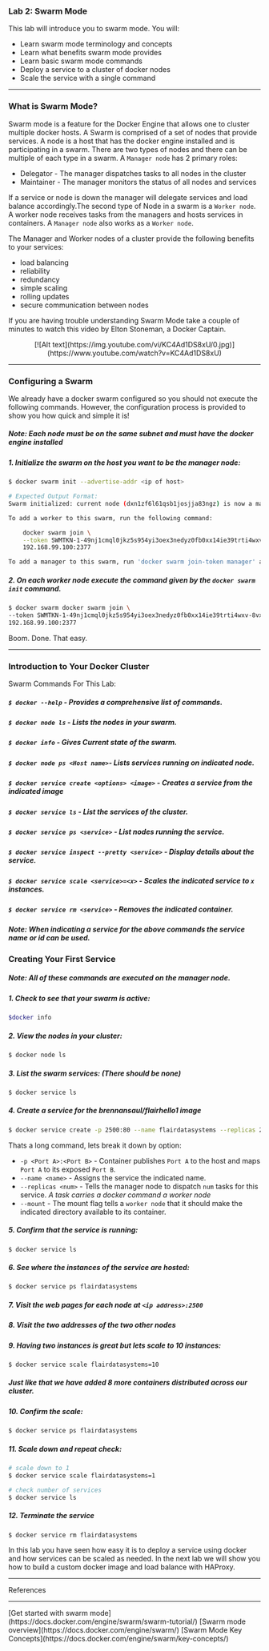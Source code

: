 ### Lab 2: Swarm Mode

This lab will introduce you to swarm mode. You will:
- Learn swarm mode terminology and concepts
- Learn what benefits swarm mode provides
- Learn basic swarm mode commands
- Deploy a service to a cluster of docker nodes
- Scale the service with a single command

<hr>

### What is Swarm Mode?
Swarm mode is a feature for the Docker Engine that allows one to cluster
multiple docker hosts. A Swarm is comprised of a set of nodes that provide services. A node is a host
that has the docker engine installed and is participating in a swarm. There are two types
of nodes and there can be multiple of each type in a swarm. A `Manager node` has 2
primary roles:
- Delegator - The manager dispatches tasks to all nodes in the cluster
- Maintainer - The manager monitors the status of all nodes and services

If a service or node is down the manager will delegate services and load balance
accordingly.The second type of Node in a swarm is a `Worker node`. A worker node
receives tasks from the managers and hosts services in containers. A `Manager node`
also works as a `Worker node`.

The Manager and Worker nodes of a cluster provide the following benefits to your services:
- load balancing
- reliability
- redundancy
- simple scaling
- rolling updates
- secure communication between nodes

If you are having trouble understanding Swarm Mode take a couple of minutes
to watch this video by Elton Stoneman, a Docker Captain.
<center> [![Alt text](https://img.youtube.com/vi/KC4Ad1DS8xU/0.jpg)](https://www.youtube.com/watch?v=KC4Ad1DS8xU)</center>

<hr>

### Configuring a Swarm
We already have a docker swarm configured so you should not execute the following commands.
However, the configuration process is provided to show you how quick and simple it is!

##### *Note: Each node must be on the same subnet and must have the docker engine installed*

##### 1. Initialize the swarm on the host you want to be the manager node:

``` bash
$ docker swarm init --advertise-addr <ip of host>

# Expected Output Format:
Swarm initialized: current node (dxn1zf6l61qsb1josjja83ngz) is now a manager.

To add a worker to this swarm, run the following command:

    docker swarm join \
    --token SWMTKN-1-49nj1cmql0jkz5s954yi3oex3nedyz0fb0xx14ie39trti4wxv-8vxv8rssmk743ojnwacrr2e7c \
    192.168.99.100:2377

To add a manager to this swarm, run 'docker swarm join-token manager' and follow the instructions.
```

##### 2. On each worker node execute the command given by the `docker swarm init` command.

``` bash
$ docker swarm docker swarm join \
--token SWMTKN-1-49nj1cmql0jkz5s954yi3oex3nedyz0fb0xx14ie39trti4wxv-8vxv8rssmk743ojnwacrr2e7c \
192.168.99.100:2377
```

Boom. Done. That easy.

<hr>

### Introduction to Your Docker Cluster
Swarm Commands For This Lab:
##### `$ docker --help` - Provides a comprehensive list of commands.
##### `$ docker node ls` - Lists the nodes in your swarm.
##### `$ docker info` - Gives Current state of the swarm.
##### `$ docker node ps <Host name>`- Lists services running on indicated node.
##### `$ docker service create <options> <image>` - Creates a service from the indicated image
##### `$ docker service ls` - List the services of the cluster.
##### `$ docker service ps <service>` - List nodes running the service.
##### `$ docker service inspect --pretty <service>` - Display details about the service.
##### `$ docker service scale <service>=<x>` - Scales the indicated service to `x` instances.
##### `$ docker service rm <service>` - Removes the indicated container.
##### *Note: When indicating a service for the above commands the service name or id can be used.*

### Creating Your First Service
##### *Note: All of these commands are executed on the manager node.*

##### 1. Check to see that your swarm is active:
``` bash
$docker info
```

##### 2. View the nodes in your cluster:
``` bash
$ docker node ls
```

##### 3. List the swarm services: (There should be none)
``` bash
$ docker service ls
```

##### 4. Create a service for the brennansaul/flairhello1 image
``` bash
$ docker service create -p 2500:80 --name flairdatasystems --replicas 2 --mount type=bind,source=/etc/hostname,destination=/tmp/host-hostname,readonly=true brennansaul/flairhello1
```
Thats a long command, lets break it down by option:
- `-p <Port A>:<Port B>` - Container publishes `Port A` to the host and maps `Port A` to its exposed `Port B`.
- `--name <name>` - Assigns the service the indicated name.
- `--replicas <num>` - Tells the manager node to dispatch `num` tasks for this service. *A task carries a docker command a worker node*
- `--mount` - The mount flag tells a `worker node` that it should make the indicated directory available to its container.

##### 5. Confirm that the service is running:
``` bash
$ docker service ls
```

##### 6. See where the instances of the service are hosted:
``` bash
$ docker service ps flairdatasystems
```
##### 7. Visit the web pages for each node at `<ip address>:2500`

##### 8. Visit the two addresses of the two other nodes

##### 9. Having two instances is great but lets scale to 10 instances:
``` bash
$ docker service scale flairdatasystems=10
```
##### *Just like that we have added 8 more containers distributed across our cluster.*
##### 10. Confirm the scale:
``` bash
$ docker service ps flairdatasystems
```
##### 11. Scale down and repeat check:
``` bash
# scale down to 1
$ docker service scale flairdatasystems=1

# check number of services
$ docker service ls
```
##### 12. Terminate the service
``` bash
$ docker service rm flairdatasystems
```

In this lab you have seen how easy it is to deploy a service using docker and how
services can be scaled as needed. In the next lab we will show you how to build
a custom docker image and load balance with HAProxy.

<hr>
References
<hr>
[Get started with swarm mode](https://docs.docker.com/engine/swarm/swarm-tutorial/)
[Swarm mode overview](https://docs.docker.com/engine/swarm/)
[Swarm Mode Key Concepts](https://docs.docker.com/engine/swarm/key-concepts/)

